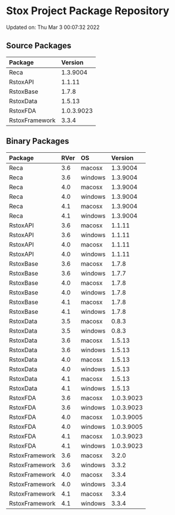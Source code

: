 # Stox Project Package Repository


Updated on: Thu Mar  3 00:07:32 2022
## Source Packages

|Package        |Version    |
|:--------------|:----------|
|Reca           |1.3.9004   |
|RstoxAPI       |1.1.11     |
|RstoxBase      |1.7.8      |
|RstoxData      |1.5.13     |
|RstoxFDA       |1.0.3.9023 |
|RstoxFramework |3.3.4      |

## Binary Packages

|Package        |RVer |OS      |Version    |
|:--------------|:----|:-------|:----------|
|Reca           |3.6  |macosx  |1.3.9004   |
|Reca           |3.6  |windows |1.3.9004   |
|Reca           |4.0  |macosx  |1.3.9004   |
|Reca           |4.0  |windows |1.3.9004   |
|Reca           |4.1  |macosx  |1.3.9004   |
|Reca           |4.1  |windows |1.3.9004   |
|RstoxAPI       |3.6  |macosx  |1.1.11     |
|RstoxAPI       |3.6  |windows |1.1.11     |
|RstoxAPI       |4.0  |macosx  |1.1.11     |
|RstoxAPI       |4.0  |windows |1.1.11     |
|RstoxBase      |3.6  |macosx  |1.7.8      |
|RstoxBase      |3.6  |windows |1.7.7      |
|RstoxBase      |4.0  |macosx  |1.7.8      |
|RstoxBase      |4.0  |windows |1.7.8      |
|RstoxBase      |4.1  |macosx  |1.7.8      |
|RstoxBase      |4.1  |windows |1.7.8      |
|RstoxData      |3.5  |macosx  |0.8.3      |
|RstoxData      |3.5  |windows |0.8.3      |
|RstoxData      |3.6  |macosx  |1.5.13     |
|RstoxData      |3.6  |windows |1.5.13     |
|RstoxData      |4.0  |macosx  |1.5.13     |
|RstoxData      |4.0  |windows |1.5.13     |
|RstoxData      |4.1  |macosx  |1.5.13     |
|RstoxData      |4.1  |windows |1.5.13     |
|RstoxFDA       |3.6  |macosx  |1.0.3.9023 |
|RstoxFDA       |3.6  |windows |1.0.3.9023 |
|RstoxFDA       |4.0  |macosx  |1.0.3.9005 |
|RstoxFDA       |4.0  |windows |1.0.3.9005 |
|RstoxFDA       |4.1  |macosx  |1.0.3.9023 |
|RstoxFDA       |4.1  |windows |1.0.3.9023 |
|RstoxFramework |3.6  |macosx  |3.2.0      |
|RstoxFramework |3.6  |windows |3.3.2      |
|RstoxFramework |4.0  |macosx  |3.3.4      |
|RstoxFramework |4.0  |windows |3.3.4      |
|RstoxFramework |4.1  |macosx  |3.3.4      |
|RstoxFramework |4.1  |windows |3.3.4      |
